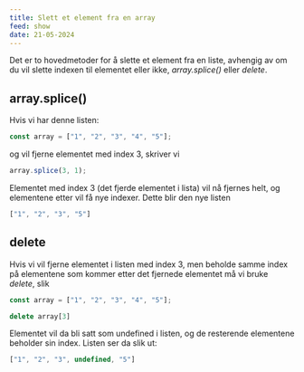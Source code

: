 ```yaml
---
title: Slett et element fra en array
feed: show
date: 21-05-2024
---
```


Det er to hovedmetoder for å slette et element fra en liste, avhengig av om du vil slette indexen til elementet eller ikke, *array.splice()* eller *delete*.

## array.splice()

Hvis vi har denne listen:
```js
const array = ["1", "2", "3", "4", "5"];
```
og vil fjerne elementet med index 3, skriver vi
```js
array.splice(3, 1);
```

Elementet med index 3 (det fjerde elementet i lista) vil nå fjernes helt, og elementene etter vil få nye indexer. Dette blir den nye listen
```js
["1", "2", "3", "5"]
```

## delete
Hvis vi vil fjerne elementet i listen med index 3, men beholde samme index på elementene som kommer etter det fjernede elementet må vi bruke *delete*, slik
```js
const array = ["1", "2", "3", "4", "5"];

delete array[3]
```

Elementet vil da bli satt som undefined i listen, og de resterende elementene beholder sin index. Listen ser da slik ut:
```js
["1", "2", "3", undefined, "5"]
```